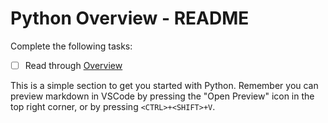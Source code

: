 # Python Overview - README
Complete the following tasks:
- [ ] Read through [Overview](overview.md)

This is a simple section to get you started with Python.  Remember you can preview markdown in VSCode by pressing the "Open Preview" icon in the top right corner, or by pressing `<CTRL>+<SHIFT>+V`.